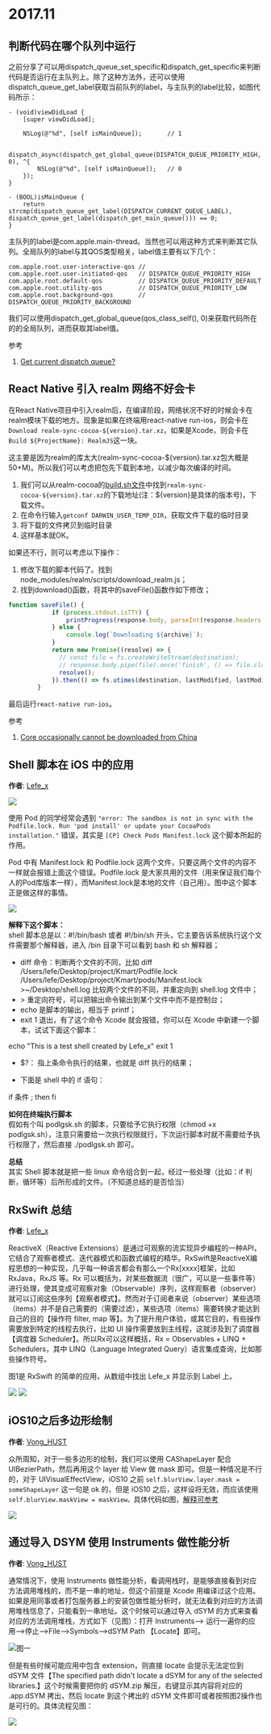 # 2017.11

判断代码在哪个队列中运行
----------

之前分享了可以用dispatch_queue_set_specific和dispatch_get_specific来判断代码是否运行在主队列上。除了这种方法外，还可以使用dispatch_queue_get_label获取当前队列的label，与主队列的label比较，如图代码所示：

```objc
- (void)viewDidLoad {
    [super viewDidLoad];
    
    NSLog(@"%d", [self isMainQueue]);       // 1
    
    dispatch_async(dispatch_get_global_queue(DISPATCH_QUEUE_PRIORITY_HIGH, 0), ^{
        NSLog(@"%d", [self isMainQueue]);   // 0
    });
}

- (BOOL)isMainQueue {
    return strcmp(dispatch_queue_get_label(DISPATCH_CURRENT_QUEUE_LABEL), dispatch_queue_get_label(dispatch_get_main_queue())) == 0;
}
```

主队列的label是com.apple.main-thread。当然也可以用这种方式来判断其它队列。全局队列的label与其QOS类型相关，label值主要有以下几个：

```objc
com.apple.root.user-interactive-qos //
com.apple.root.user-initiated-qos   // DISPATCH_QUEUE_PRIORITY_HIGH
com.apple.root.default-qos          // DISPATCH_QUEUE_PRIORITY_DEFAULT
com.apple.root.utility-qos          // DISPATCH_QUEUE_PRIORITY_LOW
com.apple.root.background-qos       // DISPATCH_QUEUE_PRIORITY_BACKGROUND
```

我们可以使用dispatch_get_global_queue(qos_class_self(), 0)来获取代码所在的的全局队列，进而获取其label值。

参考

1. [Get current dispatch queue?](https://stackoverflow.com/questions/17475002/get-current-dispatch-queue)

React Native 引入 realm 网络不好会卡
----------

在React Native项目中引入realm后，在编译阶段，网络状况不好的时候会卡在realm模块下载的地方。现象是如果在终端用react-native run-ios，则会卡在`Download realm-sync-cocoa-${version}.tar.xz`，如果是Xcode，则会卡在`Build ${ProjectName}: RealmJS`这一块。

这主要是因为realm的库太大(realm-sync-cocoa-${version}.tar.xz包大概是50+M)。所以我们可以考虑把包先下载到本地，以减少每次编译的时间。

1. 我们可以从realm-cocoa的[build.sh文件](https://github.com/realm/realm-cocoa/blob/master/build.sh#L289)中找到`realm-sync-cocoa-${version}.tar.xz`的下载地址(注：${version}是具体的版本号)，下载文件。
2. 在命令行输入`getconf DARWIN_USER_TEMP_DIR`，获取文件下载的临时目录
3. 将下载的文件拷贝到临时目录
4. 这样基本就OK。

如果还不行，则可以考虑以下操作：

1. 修改下载的脚本代码了。找到node_modules/realm/scripts/download_realm.js；
2. 找到download()函数，将其中的saveFile()函数作如下修改；

```javascript
function saveFile() {
            if (process.stdout.isTTY) {
                printProgress(response.body, parseInt(response.headers.get('Content-Length')), archive);
            } else {
                console.log(`Downloading ${archive}`);
            }
            return new Promise((resolve) => {
              // const file = fs.createWriteStream(destination);
              // response.body.pipe(file).once('finish', () => file.close(resolve));
              resolve();
            }).then(() => fs.utimes(destination, lastModified, lastModified));
        }
```

最后运行`react-native run-ios`。

参考

1. [Core occasionally cannot be downloaded from China](https://github.com/realm/realm-cocoa/issues/2713)


Shell 脚本在 iOS 中的应用
----------

**作者**: [Lefe_x](https://weibo.com/u/5953150140)

![](https://github.com/southpeak/iOS-tech-set/blob/master/images/2017/11/3-1.PNG?raw=true)

使用 Pod 的同学经常会遇到 `"error: The sandbox is not in sync with the Podfile.lock. Run 'pod install' or update your CocoaPods installation."` 错误，其实是 `[CP] Check Pods Manifest.lock` 这个脚本所起的作用。

Pod 中有 Manifest.lock 和 Podfile.lock 这两个文件，只要这两个文件的内容不一样就会报错上面这个错误。Podfile.lock 是大家共用的文件（用来保证我们每个人的Pod库版本一样），而Manifest.lock是本地的文件（自己用）。图中这个脚本正是做这样的事情。

![](https://github.com/southpeak/iOS-tech-set/blob/master/images/2017/11/3-2.PNG?raw=true)

**解释下这个脚本：**    
shell 脚本总是以：#!/bin/bash 或者 #!/bin/sh 开头，它主要告诉系统执行这个文件需要那个解释器，进入 /bin 目录下可以看到 bash 和 sh 解释器；

- diff 命令：判断两个文件的不同，比如 diff /Users/lefe/Desktop/project/Kmart/Podfile.lock /Users/lefe/Desktop/project/Kmart/pods/Manifest.lock >~/Desktop/shell.log 比较两个文件的不同，并重定向到 shell.log 文件中；
- \> 重定向符号，可以把输出命令输出到某个文件中而不是控制台；
- echo 是脚本的输出，相当于 printf；
- exit 1 退出，有了这个命令 Xcode 就会报错，你可以在 Xcode 中新建一个脚本，试试下面这个脚本：

echo "This is a test shell created by Lefe_x"
exit 1

- $?： 指上条命令执行的结果，也就是 diff 执行的结果；

- 下面是 shell 中的 if 语句：

if 条件 ; then
fi

**如何在终端执行脚本**   
假如有个叫 podlgsk.sh 的脚本，只要给予它执行权限（chmod +x podlgsk.sh），注意只需要给一次执行权限就行，下次运行脚本时就不需要给予执行权限了，然后直接 ./podlgsk.sh 即可。

**总结**    
其实 Shell 脚本就是把一些 linux 命令组合到一起，经过一些处理（比如：if 判断，循环等）后所形成的文件。（不知道总结的是否恰当）


RxSwift 总结
----------

**作者**: [Lefe_x](https://weibo.com/u/5953150140)

ReactiveX（Reactive Extensions）是通过可观察的流实现异步编程的一种API，它结合了观察者模式、迭代器模式和函数式编程的精华。RxSwift是ReactiveX编程思想的一种实现，几乎每一种语言都会有那么一个Rx[xxxx]框架，比如 RxJava，RxJS 等。Rx 可以概括为，对某些数据流（很广，可以是一些事件等）进行处理，使其变成可观察对象（Observable）序列，这样观察者（observer）就可以订阅这些序列【观察者模式】。然而对于订阅者来说（observer）某些选项（items）并不是自己需要的（需要过滤），某些选项（items）需要转换才能达到自己的目的【操作符 filter, map 等】。为了提升用户体验，或其它目的，有些操作需要放到特定的线程去执行，比如 UI 操作需要放到主线程，这就涉及到了调度器【调度器 Scheduler】。所以Rx可以这样概括，Rx = Observables + LINQ + Schedulers，其中 LINQ（Language Integrated Query）语言集成查询，比如那些操作符号。

图1是 RxSwift 的简单的应用，从数组中找出 Lefe_x 并显示到 Label 上。

![](https://github.com/southpeak/iOS-tech-set/blob/master/images/2017/11/4-1.JPG?raw=true)
![](https://github.com/southpeak/iOS-tech-set/blob/master/images/2017/11/4-2.JPG?raw=true)

iOS10之后多边形绘制
----------

**作者**: [Vong_HUST](https://weibo.com/VongLo)

众所周知，对于一些多边形的绘制，我们可以使用 CAShapeLayer 配合 UIBezierPath，然后再用这个 layer 给 View 做 mask 即可。但是一种情况是不行的，对于 UIVisualEffectView，iOS10 之前 `self.blurView.layer.mask = someShapeLayer` 这一句是 ok 的，但是 iOS10 之后，这样设将无效，而应该使用 `self.blurView.maskView = maskView。`具体代码如图，[解释可参考](https://forums.developer.apple.com/thread/50854)

![](https://github.com/southpeak/iOS-tech-set/blob/master/images/2017/11/5-1.JPG?raw=true)


通过导入 DSYM 使用 Instruments 做性能分析
----------

**作者**: [Vong_HUST](https://weibo.com/VongLo)

通常情况下，使用 Instruments 做性能分析，看调用栈时，是能够直接看到对应方法调用堆栈的，而不是一串的地址，但这个前提是 Xcode 用编译过这个应用。如果是用同事或者打包服务器上的安装包做性能分析时，就无法看到对应的方法调用堆栈信息了，只能看到一串地址。这个时候可以通过导入 dSYM 的方式来查看对应的方法调用堆栈，方式如下（见图）：打开 Instruments--> 运行一遍你的应用-->停止-->File-->Symbols-->dSYM Path 【Locate】即可。

![图一](https://github.com/southpeak/iOS-tech-set/blob/master/images/2017/11/6-1.JPG?raw=true)

但是有些时候可能应用中包含 extension，则直接 locate 会提示无法定位到 dSYM 文件【The specified path didn't locate a dSYM for any of the selected libraries.】这个时候需要把你的 dSYM.zip 解压，右键显示其内容将对应的 .app.dSYM 拷出，然后 locate 到这个拷出的 dSYM 文件即可或者按照图2操作也是可行的。具体流程见图：

![](https://github.com/southpeak/iOS-tech-set/blob/master/images/2017/11/6-2.GIF?raw=true)